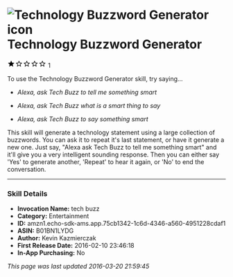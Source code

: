 # &nbsp;<img src="https://github.com/dale3h/alexa-skills-list/raw/master/skills/technology-buzzword-generator/B01BN1LYDG/app_icon" alt="Technology Buzzword Generator icon" width="36"> Technology Buzzword Generator
![1 stars](../../../images/ic_star_black_18dp_1x.png)![1 stars](../../../images/ic_star_border_black_18dp_1x.png)![1 stars](../../../images/ic_star_border_black_18dp_1x.png)![1 stars](../../../images/ic_star_border_black_18dp_1x.png)![1 stars](../../../images/ic_star_border_black_18dp_1x.png) 1

To use the Technology Buzzword Generator skill, try saying...

* *Alexa, ask Tech Buzz to tell me something smart*

* *Alexa, ask Tech Buzz what is a smart thing to say*

* *Alexa, ask Tech Buzz to say something smart*

This skill will generate a technology statement using a large collection of buzzwords.  You can ask it to repeat it's last statement, or have it generate a new one.  Just say, "Alexa ask Tech Buzz to tell me something smart" and it'll give you a very intelligent sounding response.  Then you can either say 'Yes' to generate another, 'Repeat' to hear it again, or 'No' to end the conversation.

***

### Skill Details

* **Invocation Name:** tech buzz
* **Category:** Entertainment
* **ID:** amzn1.echo-sdk-ams.app.75cb1342-1c6d-4346-a560-4951228cdaf1
* **ASIN:** B01BN1LYDG
* **Author:** Kevin Kazmierczak
* **First Release Date:** 2016-02-10 23:46:18
* **In-App Purchasing:** No

*This page was last updated 2016-03-20 21:59:45*
